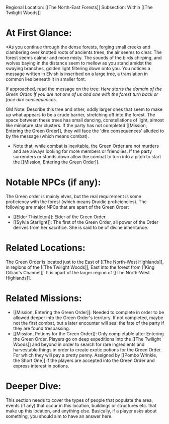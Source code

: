 Regional Location: [[The North-East Forests]]
Subsection: Within [[The Twilight Woods]]
# At First Glance:
*As you continue through the dense forests, forging small creeks and clambering over knotted roots of ancients trees, the air seems to clear. The forest seems calmer and more misty. The sounds of the birds chirping, and wolves baying in the distance seem to mellow as you stand amidst the swaying branches, golden light filtering down onto you. You notices a message written in Elvish is inscribed on a large tree, a translation in common lies beneath it in smaller font.

If approached, read the message on the tree: 
*Here starts the domain of the Green Order. If you are not one of us and one with the forest turn back or face dire consequences.*

GM Note: Describe this tree and other, oddly larger ones that seem to make up what appears to be a crude barrier, stretching off into the forest. The space between these trees has small dancing, constellations of light, almost like miniature star clusters. If the party has not completed [[Mission, Entering the Green Order]], they will face the 'dire consequences' alluded to by the message (which means combat).
- Note that, while combat is inevitable, the Green Order are not murders and are always looking for more members or friendlies. If the party surrenders or stands down allow the combat to turn into a pitch to start the [[Mission, Entering the Green Order]].
# Notable NPCs (if any):
The Green order is mainly elves, but the real requirement is some proficiency with the forest (which means Druidic proficiencies). The following are major NPCs that are apart of the Green Order:
- [[Elder Thistleton]]: Elder of the Green Order.
- [[Sylvia Starlight]]: The first of the Green Order, all power of the Order derives from her sacrifice. She is said to be of divine inheritance. 

# Related Locations:
The Green Order is located just to the East of [[The North-West Highlands]], in regions of the [[The Twilight Woods]], East into the forest from [[King Gillian's Channel]]. It is apart of the larger region of [[The North-West Highlands]].

# Related Missions:
- [[Mission, Entering the Green Order]]: Needed to complete in order to be allowed deeper into the Green Order's territory. If not completed, maybe not the first combat, but a later encounter will seal the fate of the party if they are found trespassing. 
- [[Mission, Potions for the Green Order]]: Only completable after Entering the Green Order. Players go on deep expeditions into the [[The Twilight Woods]] and beyond in order to search for rare ingredients and harvestable things in order to create exotic potions for the Green Order. For which they will pay a pretty penny. Assigned by [[Pombo Wrinkle, the Short One]] if the players are accepted into the Green Order and express interest in potions. 

# Deeper Dive:
This section needs to cover the types of people that populate the area, events (if any) that occur in this location, buildings or structures etc. that make up this location, and anything else. Basically, if a player asks about something, you should aim to have an answer here.